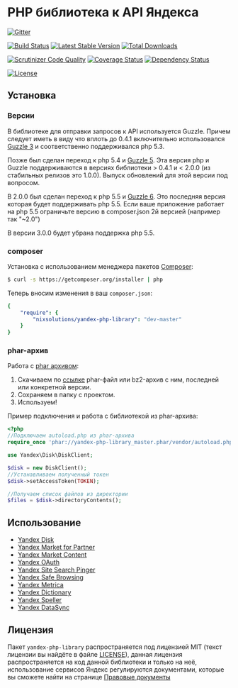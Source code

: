 PHP библиотека к API Яндекса
============================

[![Gitter](https://badges.gitter.im/Join%20Chat.svg)](https://gitter.im/nixsolutions/yandex-php-library?utm_source=badge&utm_medium=badge&utm_campaign=pr-badge&utm_content=badge)

[![Build Status](https://secure.travis-ci.org/nixsolutions/yandex-php-library.png?branch=master)](https://travis-ci.org/nixsolutions/yandex-php-library)
[![Latest Stable Version](https://poser.pugx.org/nixsolutions/yandex-php-library/v/stable.png)](https://packagist.org/packages/nixsolutions/yandex-php-library)
[![Total Downloads](https://poser.pugx.org/nixsolutions/yandex-php-library/downloads.png)](https://packagist.org/packages/nixsolutions/yandex-php-library)

[![Scrutinizer Code Quality](https://scrutinizer-ci.com/g/nixsolutions/yandex-php-library/badges/quality-score.png?b=master)](https://scrutinizer-ci.com/g/nixsolutions/yandex-php-library/?branch=master)
[![Coverage Status](https://coveralls.io/repos/nixsolutions/yandex-php-library/badge.png)](https://coveralls.io/r/nixsolutions/yandex-php-library)
[![Dependency Status](https://www.versioneye.com/user/projects/53a1549983add72cb9000014/badge.svg?style=flat)](https://www.versioneye.com/user/projects/53a1549983add72cb9000014)

[![License](https://poser.pugx.org/nixsolutions/yandex-php-library/license.svg)](https://packagist.org/packages/nixsolutions/yandex-php-library)

## Установка

### Версии

В библиотеке для отправки запросов к API используется Guzzle. Причем следует иметь в виду что вплоть до 0.4.1 
включительно использовался [Guzzle 3](https://github.com/guzzle/guzzle3) и соответственно поддерживался php 5.3.

Позже был сделан переход к php 5.4 и [Guzzle 5](https://github.com/guzzle/guzzle/tree/5.3). Эта версия php и Guzzle 
поддерживаются в версиях библиотеки > 0.4.1 и < 2.0.0 (из стабильных релизов это 1.0.0).
Выпуск обновлений для этой версии под вопросом.

В 2.0.0 был сделан переход к php 5.5 и [Guzzle 6](https://github.com/guzzle/guzzle). Это последняя версия которая будет поддерживать php 5.5. Если ваше приложение работает на php 5.5 ограничьте версию в composer.json 2й версией (например так "~2.0")

В версии 3.0.0 будет убрана поддержка php 5.5. 

### composer

Установка с использованием менеджера пакетов [Composer](http://getcomposer.org):

```bash
$ curl -s https://getcomposer.org/installer | php
```

Теперь вносим изменения в ваш `composer.json`:

```yaml
{
    "require": {
        "nixsolutions/yandex-php-library": "dev-master"
    }
}
```

### phar-архив

Работа с [phar архивом](http://php.net/manual/en/book.phar.php):

1. Скачиваем по [ссылке](http://yadi.sk/d/26YmC3hRByBd7) phar-файл или bz2-архив с ним, последней или конкретной версии.
2. Сохраняем в папку с проектом.
3. Используем!

Пример подключения и работа с библиотекой из phar-архива:
```php
<?php
//Подключаем autoload.php из phar-архива
require_once 'phar://yandex-php-library_master.phar/vendor/autoload.php';

use Yandex\Disk\DiskClient;

$disk = new DiskClient();
//Устанавливаем полученный токен
$disk->setAccessToken(TOKEN);

//Получаем список файлов из директории
$files = $disk->directoryContents();
```

## Использование

* [Yandex Disk](https://github.com/nixsolutions/yandex-php-library/wiki/Yandex-Disk)
* [Yandex Market for Partner](https://github.com/nixsolutions/yandex-php-library/wiki/Yandex-Market-for-Partner)
* [Yandex Market Content](https://github.com/nixsolutions/yandex-php-library/wiki/Yandex-Market-Content)
* [Yandex OAuth](https://github.com/nixsolutions/yandex-php-library/wiki/Yandex-OAuth)
* [Yandex Site Search Pinger](https://github.com/nixsolutions/yandex-php-library/wiki/Yandex-Site-Search-Pinger)
* [Yandex Safe Browsing](https://github.com/nixsolutions/yandex-php-library/wiki/Yandex-Safe-Browsing)
* [Yandex Metrica](https://github.com/nixsolutions/yandex-php-library/wiki/Yandex-Metrica)
* [Yandex Dictionary](https://github.com/nixsolutions/yandex-php-library/wiki/Yandex-Dictionary)
* [Yandex Speller](https://github.com/nixsolutions/yandex-php-library/wiki/Yandex-Speller)
* [Yandex DataSync](https://github.com/nixsolutions/yandex-php-library/wiki/Yandex-DataSync)

## Лицензия

Пакет `yandex-php-library` распространяется под лицензией MIT (текст лицензии вы найдёте в файле
[LICENSE](https://raw.github.com/nixsolutions/yandex-php-library/master/LICENSE)), данная лицензия
распространяется на код данной библиотеки и только на неё, использование сервисов Яндекс регулируются
документами, которые вы сможете найти на странице [Правовые документы](http://legal.yandex.ru/)
